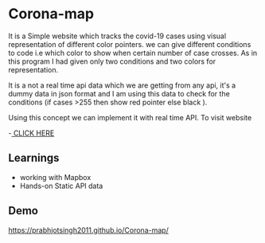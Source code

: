 
# Corona-map

It is a Simple website which tracks the covid-19 cases using visual representation of different color pointers. we can give different conditions to code i.e which color to show when certain number of case crosses. As in this program I had given only two conditions and two colors for representation.

It is a not a real time api data which we are getting from any api, it's a dummy data in json format and I am using this data to check for the conditions (if cases >255 then show red pointer else black ).

Using this concept we can implement it with real time API.
To visit website 

-[ CLICK HERE](https://prabhjotsingh2011.github.io/Corona-map/)
## Learnings

*  working with Mapbox
*  Hands-on Static API data 

  
## Demo

https://prabhjotsingh2011.github.io/Corona-map/

  
